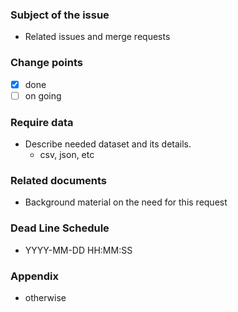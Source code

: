 ### Subject of the issue
* Related issues and merge requests

### Change points
* [x] done
* [ ] on going

### Require data
* Describe needed dataset and its details.
  * csv, json, etc

### Related documents
* Background material on the need for this request

### Dead Line Schedule
* YYYY-MM-DD HH:MM:SS

### Appendix
* otherwise
